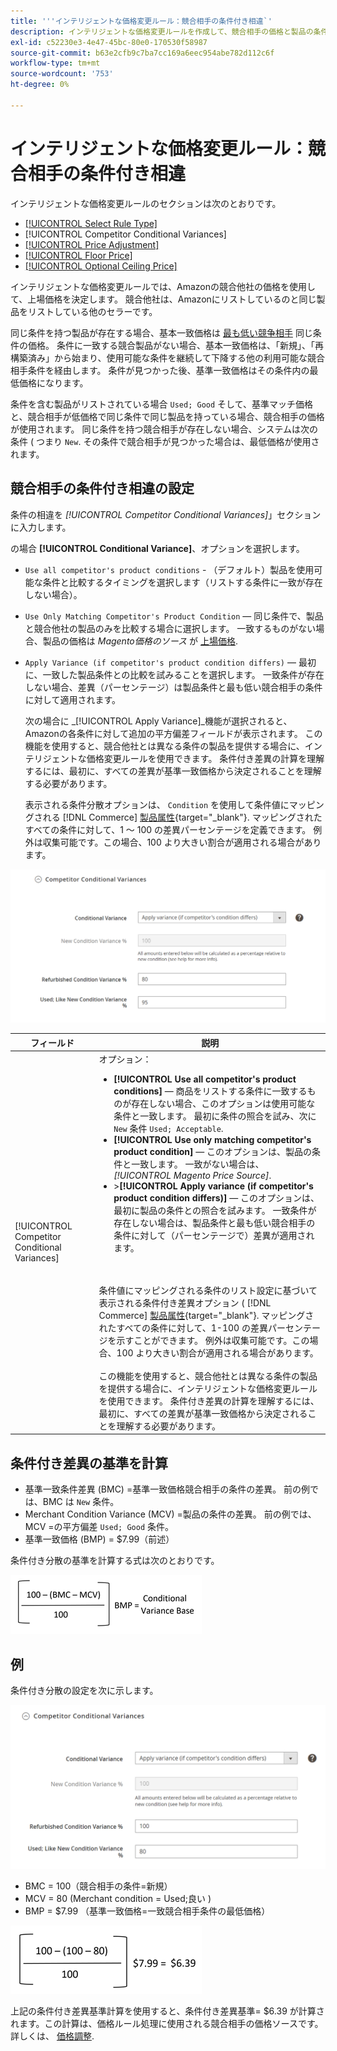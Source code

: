 ```yaml
---
title: '''インテリジェントな価格変更ルール：競合相手の条件付き相違`'
description: インテリジェントな価格変更ルールを作成して、競合相手の価格と製品の条件に基づいてAmazonの上場価格を決定します。
exl-id: c52230e3-4e47-45bc-80e0-170530f58987
source-git-commit: b63e2cfb9c7ba7cc169a6eec954abe782d112c6f
workflow-type: tm+mt
source-wordcount: '753'
ht-degree: 0%

---
```


# インテリジェントな価格変更ルール：競合相手の条件付き相違

インテリジェントな価格変更ルールのセクションは次のとおりです。

- [[!UICONTROL Select Rule Type]](./intelligent-repricing-rules.md)
- [!UICONTROL Competitor Conditional Variances]
- [[!UICONTROL Price Adjustment]](./price-adjustment.md)
- [[!UICONTROL Floor Price]](./floor-price.md)
- [[!UICONTROL Optional Ceiling Price]](./optional-ceiling-price.md)

インテリジェントな価格変更ルールでは、Amazonの競合他社の価格を使用して、上場価格を決定します。 競合他社は、Amazonにリストしているのと同じ製品をリストしている他のセラーです。

同じ条件を持つ製品が存在する場合、基本一致価格は [最も低い競争相手](./lowest-competitor-pricing.md) 同じ条件の価格。 条件に一致する競合製品がない場合、基本一致価格は、「新規」、「再構築済み」から始まり、使用可能な条件を継続して下降する他の利用可能な競合相手条件を経由します。 条件が見つかった後、基準一致価格はその条件内の最低価格になります。

条件を含む製品がリストされている場合 `Used; Good` そして、基準マッチ価格と、競合相手が低価格で同じ条件で同じ製品を持っている場合、競合相手の価格が使用されます。 同じ条件を持つ競合相手が存在しない場合、システムは次の条件 ( つまり `New`. その条件で競合相手が見つかった場合は、最低価格が使用されます。

## 競合相手の条件付き相違の設定

条件の相違を _[!UICONTROL Competitor Conditional Variances]_」セクションに入力します。

の場合 **[!UICONTROL Conditional Variance]**、オプションを選択します。

- `Use all competitor's product conditions` - （デフォルト）製品を使用可能な条件と比較するタイミングを選択します（リストする条件に一致が存在しない場合）。

- `Use Only Matching Competitor's Product Condition`  — 同じ条件で、製品と競合他社の製品のみを比較する場合に選択します。 一致するものがない場合、製品の価格は _Magento価格のソース_ が [上場価格](./listing-price.md).

- `Apply Variance (if competitor's product condition differs)`  — 最初に、一致した製品条件との比較を試みることを選択します。 一致条件が存在しない場合、差異（パーセンテージ）は製品条件と最も低い競合相手の条件に対して適用されます。

   次の場合に _[!UICONTROL Apply Variance]_機能が選択されると、Amazonの各条件に対して追加の平方偏差フィールドが表示されます。 この機能を使用すると、競合他社とは異なる条件の製品を提供する場合に、インテリジェントな価格変更ルールを使用できます。 条件付き差異の計算を理解するには、最初に、すべての差異が基準一致価格から決定されることを理解する必要があります。

   表示される条件分散オプションは、 `Condition` を使用して条件値にマッピングされる [!DNL Commerce] [製品属性](https://docs.magento.com/user-guide/catalog/product-attributes.html){target="_blank"}. マッピングされたすべての条件に対して、1 ～ 100 の差異パーセンテージを定義できます。 例外は収集可能です。この場合、100 より大きい割合が適用される場合があります。

![インテリジェントな価格変更ルール — 競合相手の条件の相違](assets/amazon-competitor-cond-variances.png)

| フィールド | 説明 |
|--- |--- |
| [!UICONTROL Competitor Conditional Variances] | オプション： <ul><li>**[!UICONTROL Use all competitor's product conditions]**  — 商品をリストする条件に一致するものが存在しない場合、このオプションは使用可能な条件と一致します。 最初に条件の照合を試み、次に `New` 条件 `Used; Acceptable`.</li><li>**[!UICONTROL Use only matching competitor's product condition]**  — このオプションは、製品の条件と一致します。 一致がない場合は、 _[!UICONTROL Magento Price Source]_.</li><li>>**[!UICONTROL Apply variance (if competitor's product condition differs)]**  — このオプションは、最初に製品の条件との照合を試みます。 一致条件が存在しない場合は、製品条件と最も低い競合相手の条件に対して（パーセンテージで）差異が適用されます。</li></ul><br><br>条件値にマッピングされる条件のリスト設定に基づいて表示される条件付き差異オプション ( [!DNL Commerce] [製品属性](https://docs.magento.com/user-guide/catalog/product-attributes.html){target="_blank"}. マッピングされたすべての条件に対して、1-100 の差異パーセンテージを示すことができます。 例外は収集可能です。この場合、100 より大きい割合が適用される場合があります。<br><br>この機能を使用すると、競合他社とは異なる条件の製品を提供する場合に、インテリジェントな価格変更ルールを使用できます。 条件付き差異の計算を理解するには、最初に、すべての差異が基準一致価格から決定されることを理解する必要があります。 |

## 条件付き差異の基準を計算

- 基準一致条件差異 (BMC) =基準一致価格競合相手の条件の差異。 前の例では、BMC は `New` 条件。
- Merchant Condition Variance (MCV) =製品の条件の差異。 前の例では、MCV =の平方偏差 `Used; Good` 条件。
- 基準一致価格 (BMP) = $7.99（前述）

条件付き分散の基準を計算する式は次のとおりです。

![条件付き分散の基準計算式](assets/amazon-cond-variance-calc-1.png)

## 例

条件付き分散の設定を次に示します。

![条件付き分散の例](assets/amazon-cond-variances.png)

- BMC = 100（競合相手の条件=新規）
- MCV = 80 (Merchant condition = Used;良い )
- BMP = $7.99 （基準一致価格=一致競合相手条件の最低価格）

![条件付き平方偏差の基本計算の例](assets/amazon-cond-variance-calc-2.png)

上記の条件付き差異基準計算を使用すると、条件付き差異基準= $6.39 が計算されます。この計算は、価格ルール処理に使用される競合相手の価格ソースです。詳しくは、 [価格調整](./price-adjustment.md).
